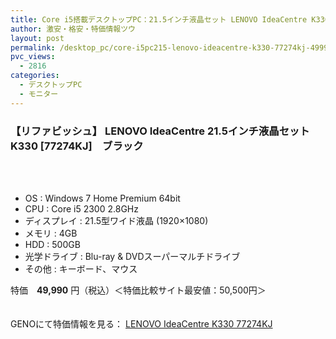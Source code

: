 ```yaml
---
title: Core i5搭載デスクトップPC：21.5インチ液晶セット LENOVO IdeaCentre K330 77274KJ 特価49990円！
author: 激安・格安・特価情報ツウ
layout: post
permalink: /desktop_pc/core-i5pc215-lenovo-ideacentre-k330-77274kj-49990.html
pvc_views:
  - 2816
categories:
  - デスクトップPC
  - モニター
---
```

### 【リファビッシュ】 LENOVO IdeaCentre 21.5インチ液晶セット K330 [77274KJ]　ブラック

<div class="img-bg2 img_L">
  <a href="http://px.a8.net/svt/ejp?a8mat=1I0DKG+A2L0YI+1TD2+BWGDT&#038;a8ejpredirect=http%3A%2F%2Fwww.geno-web.jp%2Fshopdetail%2F001006000008" title="【リファビッシュ】 LENOVO IdeaCentre 21.5インチ液晶セット K330 [77274KJ]　ブラック" target="_blank"><br /> </a><br /> <img border="0" src="http://i2.wp.com/www16.a8.net/0.gif?resize=1%2C1" alt="" data-recalc-dims="1" />
</div>

<!--more-->

  * OS : Windows 7 Home Premium 64bit
  * CPU : Core i5 2300 2.8GHz
  * ディスプレイ : 21.5型ワイド液晶 (1920&#215;1080)
  * メモリ : 4GB
  * HDD : 500GB
  * 光学ドライブ : Blu-ray &#038; DVDスーパーマルチドライブ
  * その他 : キーボード、マウス

特価　<span class="tokka-price"><strong>49,990</strong></span> 円（税込）＜特価比較サイト最安値：50,500円＞

　  
GENOにて特価情報を見る： <span class="fs150p"><a href="http://px.a8.net/svt/ejp?a8mat=1I0DKG+A2L0YI+1TD2+BWGDT&#038;a8ejpredirect=http%3A%2F%2Fwww.geno-web.jp%2Fshopdetail%2F001006000008" target="_blank">LENOVO IdeaCentre K330 77274KJ</a></span>